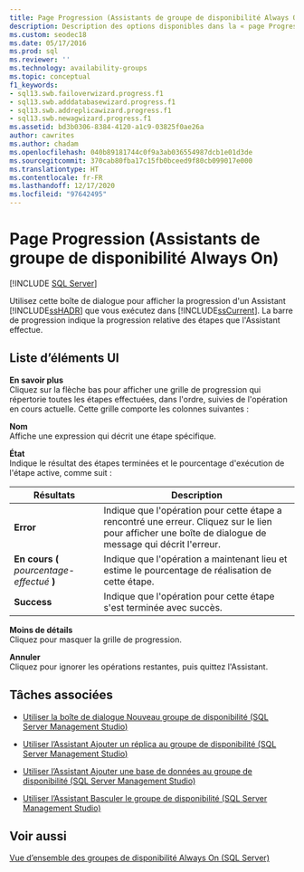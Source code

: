 ```yaml
---
title: Page Progression (Assistants de groupe de disponibilité Always On)
description: Description des options disponibles dans la « page Progression » de « l’Assistant Groupe de disponibilité Always On » dans SQL Server Management Studio.
ms.custom: seodec18
ms.date: 05/17/2016
ms.prod: sql
ms.reviewer: ''
ms.technology: availability-groups
ms.topic: conceptual
f1_keywords:
- sql13.swb.failoverwizard.progress.f1
- sql13.swb.adddatabasewizard.progress.f1
- sql13.swb.addreplicawizard.progress.f1
- sql13.swb.newagwizard.progress.f1
ms.assetid: bd3b0306-8384-4120-a1c9-03825f0ae26a
author: cawrites
ms.author: chadam
ms.openlocfilehash: 040b89181744c0f9a3ab036554987dcb1e01d3de
ms.sourcegitcommit: 370cab80fba17c15fb0bceed9f80cb099017e000
ms.translationtype: HT
ms.contentlocale: fr-FR
ms.lasthandoff: 12/17/2020
ms.locfileid: "97642495"
---
```

# <a name="progress-page-always-on-availability-group-wizards"></a>Page Progression (Assistants de groupe de disponibilité Always On)
[!INCLUDE [SQL Server](../../../includes/applies-to-version/sqlserver.md)]

  Utilisez cette boîte de dialogue pour afficher la progression d'un Assistant [!INCLUDE[ssHADR](../../../includes/sshadr-md.md)] que vous exécutez dans [!INCLUDE[ssCurrent](../../../includes/sscurrent-md.md)]. La barre de progression indique la progression relative des étapes que l'Assistant effectue.  
  
## <a name="ui-element-list"></a>Liste d’éléments UI  
 **En savoir plus**  
 Cliquez sur la flèche bas pour afficher une grille de progression qui répertorie toutes les étapes effectuées, dans l'ordre, suivies de l'opération en cours actuelle. Cette grille comporte les colonnes suivantes :  
  
 **Nom**  
 Affiche une expression qui décrit une étape spécifique.  
  
 **État**  
 Indique le résultat des étapes terminées et le pourcentage d'exécution de l'étape active, comme suit :  
  
|Résultats|Description|  
|------------|-----------------|  
|**Error**|Indique que l'opération pour cette étape a rencontré une erreur. Cliquez sur le lien pour afficher une boîte de dialogue de message qui décrit l'erreur.|  
|**En cours (** *pourcentage-effectué* **)**|Indique que l'opération a maintenant lieu et estime le pourcentage de réalisation de cette étape.|  
|**Success**|Indique que l'opération pour cette étape s'est terminée avec succès.|  
  
 **Moins de détails**  
 Cliquez pour masquer la grille de progression.  
  
 **Annuler**  
 Cliquez pour ignorer les opérations restantes, puis quittez l'Assistant.  
  
##  <a name="related-tasks"></a><a name="RelatedTasks"></a> Tâches associées  
  
-   [Utiliser la boîte de dialogue Nouveau groupe de disponibilité &#40;SQL Server Management Studio&#41;](../../../database-engine/availability-groups/windows/use-the-new-availability-group-dialog-box-sql-server-management-studio.md)  
  
-   [Utiliser l’Assistant Ajouter un réplica au groupe de disponibilité &#40;SQL Server Management Studio&#41;](../../../database-engine/availability-groups/windows/use-the-add-replica-to-availability-group-wizard-sql-server-management-studio.md)  
  
-   [Utiliser l’Assistant Ajouter une base de données au groupe de disponibilité &#40;SQL Server Management Studio&#41;](../../../database-engine/availability-groups/windows/availability-group-add-database-to-group-wizard.md)  
  
-   [Utiliser l’Assistant Basculer le groupe de disponibilité &#40;SQL Server Management Studio&#41;](../../../database-engine/availability-groups/windows/use-the-fail-over-availability-group-wizard-sql-server-management-studio.md)  
  
## <a name="see-also"></a>Voir aussi  
 [Vue d’ensemble des groupes de disponibilité Always On (SQL Server)](../../../database-engine/availability-groups/windows/overview-of-always-on-availability-groups-sql-server.md)  
  
  
